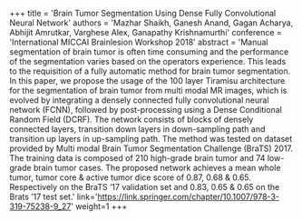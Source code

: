 +++
    title = 'Brain Tumor Segmentation Using Dense Fully Convolutional Neural Network'
    authors = 'Mazhar Shaikh, Ganesh Anand, Gagan Acharya, Abhijit Amrutkar, Varghese Alex, Ganapathy Krishnamurthi'
    conference = 'International MICCAI Brainlesion Workshop 2018'
    abstract = 'Manual segmentation of brain tumor is often time consuming and the performance of the segmentation varies based on the operators experience. This leads to the requisition of a fully automatic method for brain tumor segmentation. In this paper, we propose the usage of the 100 layer Tiramisu architecture for the segmentation of brain tumor from multi modal MR images, which is evolved by integrating a densely connected fully convolutional neural network (FCNN), followed by post-processing using a Dense Conditional Random Field (DCRF). The network consists of blocks of densely connected layers, transition down layers in down-sampling path and transition up layers in up-sampling path. The method was tested on dataset provided by Multi modal Brain Tumor Segmentation Challenge (BraTS) 2017. The training data is composed of 210 high-grade brain tumor and 74 low-grade brain tumor cases. The proposed network achieves a mean whole tumor, tumor core & active tumor dice score of 0.87, 0.68 & 0.65. Respectively on the BraTS ’17 validation set and 0.83, 0.65 & 0.65 on the Brats ’17 test set.'
    link='https://link.springer.com/chapter/10.1007/978-3-319-75238-9_27'
    weight=1
+++
